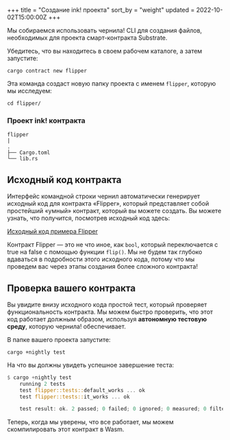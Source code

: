 +++
title = "Создание ink! проекта"
sort_by = "weight"
updated = 2022-10-02T15:00:00Z
+++

Мы собираемся использовать чернила! CLI для создания файлов, необходимых для проекта смарт-контракта Substrate.

Убедитесь, что вы находитесь в своем рабочем каталоге, а затем запустите:

```
cargo contract new flipper
```

Эта команда создаст новую папку проекта с именем `flipper`, которую мы исследуем:

```
cd flipper/
```

### Проект ink! контракта

```
flipper
|
.
├── Cargo.toml
└── lib.rs
```

## Исходный код контракта

Интерфейс командной строки чернил автоматически генерирует исходный код для контракта «Flipper», который представляет собой простейший «умный» контракт, который вы можете создать. Вы можете узнать, что получится, посмотрев исходный код здесь:

[Исходный код примера Flipper](https://github.com/hicommonwealth/ink/blob/master/examples/flipper/lib.rs)

Контракт Flipper — это не что иное, как `bool`, который переключается с true на false с помощью функции `flip()`. Мы не будем так глубоко вдаваться в подробности этого исходного кода, потому что мы проведем вас через этапы создания более сложного контракта!

## Проверка вашего контракта

Вы увидите внизу исходного кода простой тест, который проверяет функциональность контракта. Мы можем быстро проверить, что этот код работает должным образом, используя **автономную тестовую среду**, которую чернила! обеспечивает.

В папке вашего проекта запустите:

```
cargo +nightly test
```

На что вы должны увидеть успешное завершение теста:

```rust
$ cargo +nightly test
    running 2 tests
    test flipper::tests::default_works ... ok
    test flipper::tests::it_works ... ok

    test result: ok. 2 passed; 0 failed; 0 ignored; 0 measured; 0 filtered out
```

Теперь, когда мы уверены, что все работает, мы можем скомпилировать этот контракт в Wasm.

